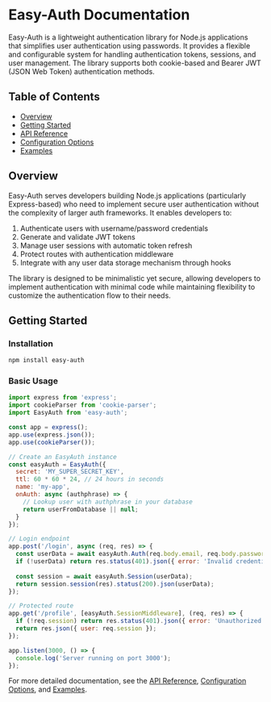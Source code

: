 # Easy-Auth Documentation

Easy-Auth is a lightweight authentication library for Node.js applications that simplifies user authentication using passwords. It provides a flexible and configurable system for handling authentication tokens, sessions, and user management. The library supports both cookie-based and Bearer JWT (JSON Web Token) authentication methods.

## Table of Contents

- [Overview](#overview)
- [Getting Started](#getting-started)
- [API Reference](./api-reference.md)
- [Configuration Options](./configuration.md)
- [Examples](./examples.md)

## Overview

Easy-Auth serves developers building Node.js applications (particularly Express-based) who need to implement secure user authentication without the complexity of larger auth frameworks. It enables developers to:

1. Authenticate users with username/password credentials
2. Generate and validate JWT tokens
3. Manage user sessions with automatic token refresh
4. Protect routes with authentication middleware
5. Integrate with any user data storage mechanism through hooks

The library is designed to be minimalistic yet secure, allowing developers to implement authentication with minimal code while maintaining flexibility to customize the authentication flow to their needs.

## Getting Started

### Installation

```bash
npm install easy-auth
```

### Basic Usage

```javascript
import express from 'express';
import cookieParser from 'cookie-parser';
import EasyAuth from 'easy-auth';

const app = express();
app.use(express.json());
app.use(cookieParser());

// Create an EasyAuth instance
const easyAuth = EasyAuth({
  secret: 'MY_SUPER_SECRET_KEY',
  ttl: 60 * 60 * 24, // 24 hours in seconds
  name: 'my-app',
  onAuth: async (authphrase) => {
    // Lookup user with authphrase in your database
    return userFromDatabase || null;
  }
});

// Login endpoint
app.post('/login', async (req, res) => {
  const userData = await easyAuth.Auth(req.body.email, req.body.password);
  if (!userData) return res.status(401).json({ error: 'Invalid credentials' });
  
  const session = await easyAuth.Session(userData);
  return session.session(res).status(200).json(userData);
});

// Protected route
app.get('/profile', [easyAuth.SessionMiddleware], (req, res) => {
  if (!req.session) return res.status(401).json({ error: 'Unauthorized' });
  return res.json({ user: req.session });
});

app.listen(3000, () => {
  console.log('Server running on port 3000');
});
```

For more detailed documentation, see the [API Reference](./api-reference.md), [Configuration Options](./configuration.md), and [Examples](./examples.md).
